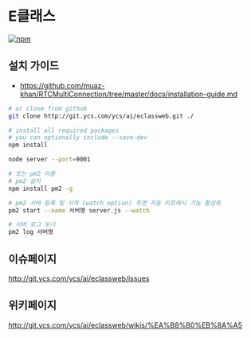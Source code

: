 # E클래스

[![npm](https://img.shields.io/npm/v/rtcmulticonnection.svg)](https://npmjs.org/package/rtcmulticonnection) 

## 설치 가이드

* https://github.com/muaz-khan/RTCMultiConnection/tree/master/docs/installation-guide.md

```sh
# or clone from github
git clone http://git.ycs.com/ycs/ai/eclassweb.git ./

# install all required packages
# you can optionally include --save-dev
npm install

node server --port=9001

# 또는 pm2 이용 
# pm2 설치
npm install pm2 -g 

# pm2 서버 등록 및 시작 (watch option) 주면 자동 리프레시 기능 활성화
pm2 start --name 서버명 server.js --watch 

# 서버 로그 보기
pm2 log 서버명

```

## 이슈페이지
http://git.ycs.com/ycs/ai/eclassweb/issues

## 위키페이지
http://git.ycs.com/ycs/ai/eclassweb/wikis/%EA%B8%B0%EB%8A%A5
